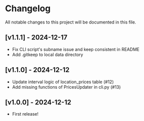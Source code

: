 # Changelog

All notable changes to this project will be documented in this file.

## [v1.1.1] - 2024-12-17
- Fix CLI script's subname issue and keep consistent in README
- Add .gitkeep to local data directory

## [v1.1.0] - 2024-12-12
- Update interval logic of location_prices table (#12)
- Add missing functions of PricesUpdater in cli.py (#13)

## [v1.0.0] - 2024-12-12
- First release!